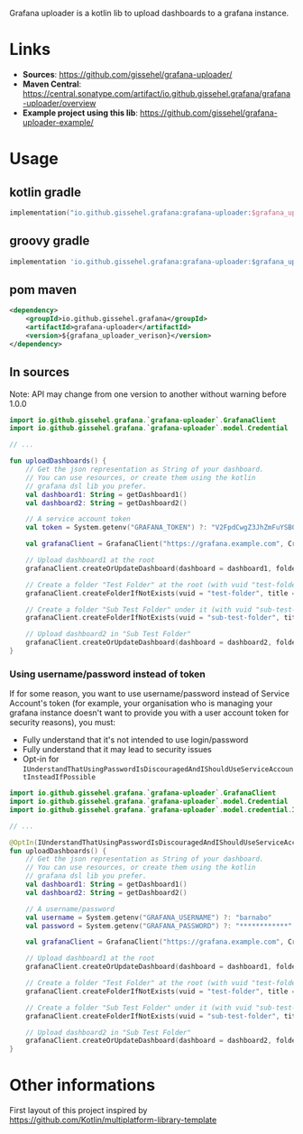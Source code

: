 Grafana uploader is a kotlin lib to upload dashboards to a grafana instance.

# Links

* **Sources**: https://github.com/gissehel/grafana-uploader/
* **Maven Central**: https://central.sonatype.com/artifact/io.github.gissehel.grafana/grafana-uploader/overview
* **Example project using this lib**: https://github.com/gissehel/grafana-uploader-example/

# Usage

## kotlin gradle
```kotlin
implementation("io.github.gissehel.grafana:grafana-uploader:$grafana_uploader_verison")
```

## groovy gradle
```groovy
implementation 'io.github.gissehel.grafana:grafana-uploader:$grafana_uploader_verison'
```

## pom maven
```xml
<dependency>
    <groupId>io.github.gissehel.grafana</groupId>
    <artifactId>grafana-uploader</artifactId>
    <version>${grafana_uploader_verison}</version>
</dependency>
```

## In sources

Note: API may change from one version to another without warning before 1.0.0

```kotlin
import io.github.gissehel.grafana.`grafana-uploader`.GrafanaClient
import io.github.gissehel.grafana.`grafana-uploader`.model.Credential

// ...

fun uploadDashboards() {
    // Get the json representation as String of your dashboard.
    // You can use resources, or create them using the kotlin
    // grafana dsl lib you prefer.
    val dashboard1: String = getDashboard1()
    val dashboard2: String = getDashboard2()

    // A service account token
    val token = System.getenv("GRAFANA_TOKEN") ?: "V2FpdCwgZ3JhZmFuYSB0b2tlbnMgYXJlbid0IGV2ZW4gaW4gYmFzZTY0ICEhCg=="

    val grafanaClient = GrafanaClient("https://grafana.example.com", Credential.usingToken(token))

    // Upload dashboard1 at the root
    grafanaClient.createOrUpdateDashboard(dashboard = dashboard1, folderVuid = "")

    // Create a folder "Test Folder" at the root (with vuid "test-folder")
    grafanaClient.createFolderIfNotExists(vuid = "test-folder", title = "Test Folder", parentVuid = "")

    // Create a folder "Sub Test Folder" under it (with vuid "sub-test-folder")
    grafanaClient.createFolderIfNotExists(vuid = "sub-test-folder", title = "Sub Test Folder", parentVuid = "test-folder")

    // Upload dashboard2 in "Sub Test Folder"
    grafanaClient.createOrUpdateDashboard(dashboard = dashboard2, folderVuid = "sub-test-folder")
}

```

### Using username/password instead of token

If for some reason, you want to use username/password instead of Service Account's token (for example, your organisation who is managing your grafana instance doesn't want to provide you with a user account token for security reasons), you must:

* Fully understand that it's not intended to use login/password
* Fully understand that it may lead to security issues
* Opt-in for `IUnderstandThatUsingPasswordIsDiscouragedAndIShouldUseServiceAccountInsteadIfPossible`

```kotlin
import io.github.gissehel.grafana.`grafana-uploader`.GrafanaClient
import io.github.gissehel.grafana.`grafana-uploader`.model.Credential
import io.github.gissehel.grafana.`grafana-uploader`.model.credential.IUnderstandThatUsingPasswordIsDiscouragedAndIShouldUseServiceAccountInsteadIfPossible

// ...

@OptIn(IUnderstandThatUsingPasswordIsDiscouragedAndIShouldUseServiceAccountInsteadIfPossible::class)
fun uploadDashboards() {
    // Get the json representation as String of your dashboard.
    // You can use resources, or create them using the kotlin
    // grafana dsl lib you prefer.
    val dashboard1: String = getDashboard1()
    val dashboard2: String = getDashboard2()

    // A username/password
    val username = System.getenv("GRAFANA_USERNAME") ?: "barnabo"
    val password = System.getenv("GRAFANA_PASSWORD") ?: "************"

    val grafanaClient = GrafanaClient("https://grafana.example.com", Credential.usingGrafanaUsernamePassword(username, password))

    // Upload dashboard1 at the root
    grafanaClient.createOrUpdateDashboard(dashboard = dashboard1, folderVuid = "")

    // Create a folder "Test Folder" at the root (with vuid "test-folder")
    grafanaClient.createFolderIfNotExists(vuid = "test-folder", title = "Test Folder", parentVuid = "")

    // Create a folder "Sub Test Folder" under it (with vuid "sub-test-folder")
    grafanaClient.createFolderIfNotExists(vuid = "sub-test-folder", title = "Sub Test Folder", parentVuid = "test-folder")

    // Upload dashboard2 in "Sub Test Folder"
    grafanaClient.createOrUpdateDashboard(dashboard = dashboard2, folderVuid = "sub-test-folder")
}

```



# Other informations

First layout of this project inspired by https://github.com/Kotlin/multiplatform-library-template